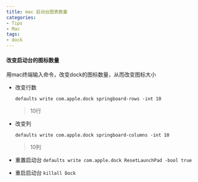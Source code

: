 ```yaml
---
title: mac 启动台图表数量
categories: 
- Tips
- Mac
tags: 
- dock
---
```


#### 改变启动台的图标数量
用mac终端输入命令，改变dock的图标数量，从而改变图标大小
- 改变行数

  `defaults write com.apple.dock springboard-rows -int 10`
  > 10行

- 改变列

  `defaults write com.apple.dock springboard-columns -int 10`
  > 10列

- 重置启动台
  `defaults write com.apple.dock ResetLaunchPad -bool true`

- 重启启动台
  `killall Dock`